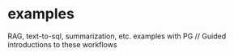 # examples
RAG, text-to-sql, summarization, etc. examples with PG // Guided introductions to these workflows
